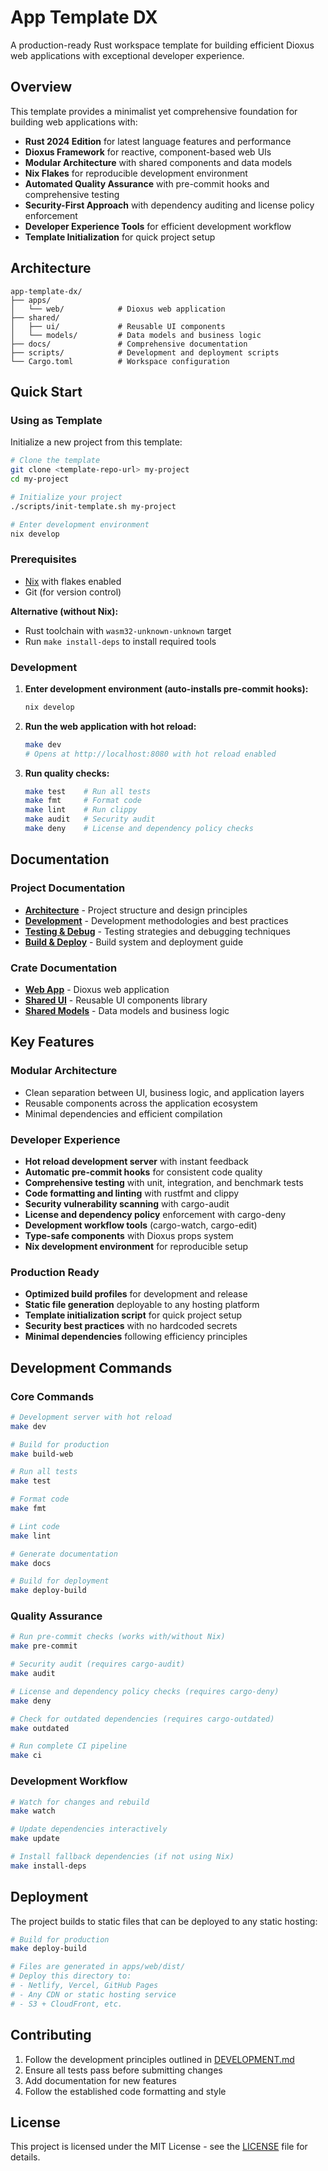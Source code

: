 # App Template DX

A production-ready Rust workspace template for building efficient Dioxus web applications with exceptional developer experience.

## Overview

This template provides a minimalist yet comprehensive foundation for building web applications with:
- **Rust 2024 Edition** for latest language features and performance
- **Dioxus Framework** for reactive, component-based web UIs
- **Modular Architecture** with shared components and data models
- **Nix Flakes** for reproducible development environment
- **Automated Quality Assurance** with pre-commit hooks and comprehensive testing
- **Security-First Approach** with dependency auditing and license policy enforcement
- **Developer Experience Tools** for efficient development workflow
- **Template Initialization** for quick project setup

## Architecture

```
app-template-dx/
├── apps/
│   └── web/            # Dioxus web application
├── shared/
│   ├── ui/             # Reusable UI components
│   └── models/         # Data models and business logic
├── docs/               # Comprehensive documentation
├── scripts/            # Development and deployment scripts
└── Cargo.toml          # Workspace configuration
```

## Quick Start

### Using as Template

Initialize a new project from this template:

```bash
# Clone the template
git clone <template-repo-url> my-project
cd my-project

# Initialize your project
./scripts/init-template.sh my-project

# Enter development environment
nix develop
```

### Prerequisites

- [Nix](https://nixos.org/download.html) with flakes enabled
- Git (for version control)

**Alternative (without Nix):**
- Rust toolchain with `wasm32-unknown-unknown` target
- Run `make install-deps` to install required tools

### Development

1. **Enter development environment (auto-installs pre-commit hooks):**
   ```bash
   nix develop
   ```

2. **Run the web application with hot reload:**
   ```bash
   make dev
   # Opens at http://localhost:8080 with hot reload enabled
   ```

3. **Run quality checks:**
   ```bash
   make test    # Run all tests
   make fmt     # Format code
   make lint    # Run clippy
   make audit   # Security audit
   make deny    # License and dependency policy checks
   ```

## Documentation

### Project Documentation
- **[Architecture](docs/ARCHITECTURE.md)** - Project structure and design principles
- **[Development](docs/DEVELOPMENT.md)** - Development methodologies and best practices
- **[Testing & Debug](docs/TESTING_DEBUG.md)** - Testing strategies and debugging techniques
- **[Build & Deploy](docs/BUILD.md)** - Build system and deployment guide

### Crate Documentation
- **[Web App](apps/web/README.md)** - Dioxus web application
- **[Shared UI](shared/ui/README.md)** - Reusable UI components library
- **[Shared Models](shared/models/README.md)** - Data models and business logic

## Key Features

### Modular Architecture
- Clean separation between UI, business logic, and application layers
- Reusable components across the application ecosystem
- Minimal dependencies and efficient compilation

### Developer Experience
- **Hot reload development server** with instant feedback
- **Automatic pre-commit hooks** for consistent code quality
- **Comprehensive testing** with unit, integration, and benchmark tests
- **Code formatting and linting** with rustfmt and clippy
- **Security vulnerability scanning** with cargo-audit
- **License and dependency policy** enforcement with cargo-deny
- **Development workflow tools** (cargo-watch, cargo-edit)
- **Type-safe components** with Dioxus props system
- **Nix development environment** for reproducible setup

### Production Ready
- **Optimized build profiles** for development and release
- **Static file generation** deployable to any hosting platform
- **Template initialization script** for quick project setup
- **Security best practices** with no hardcoded secrets
- **Minimal dependencies** following efficiency principles

## Development Commands

### Core Commands
```bash
# Development server with hot reload
make dev

# Build for production
make build-web

# Run all tests
make test

# Format code
make fmt

# Lint code
make lint

# Generate documentation
make docs

# Build for deployment
make deploy-build
```

### Quality Assurance
```bash
# Run pre-commit checks (works with/without Nix)
make pre-commit

# Security audit (requires cargo-audit)
make audit

# License and dependency policy checks (requires cargo-deny)
make deny

# Check for outdated dependencies (requires cargo-outdated)
make outdated

# Run complete CI pipeline
make ci
```

### Development Workflow
```bash
# Watch for changes and rebuild
make watch

# Update dependencies interactively
make update

# Install fallback dependencies (if not using Nix)
make install-deps
```

## Deployment

The project builds to static files that can be deployed to any static hosting:

```bash
# Build for production
make deploy-build

# Files are generated in apps/web/dist/
# Deploy this directory to:
# - Netlify, Vercel, GitHub Pages
# - Any CDN or static hosting service
# - S3 + CloudFront, etc.
```

## Contributing

1. Follow the development principles outlined in [DEVELOPMENT.md](docs/DEVELOPMENT.md)
2. Ensure all tests pass before submitting changes
3. Add documentation for new features
4. Follow the established code formatting and style

## License

This project is licensed under the MIT License - see the [LICENSE](LICENSE) file for details.
